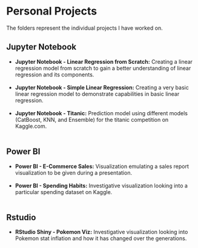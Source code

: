 <h1>Personal Projects</h1>
The folders represent the individual projects I have worked on.

<h2>Jupyter Notebook</h2>
<ul>
<li><b>Jupyter Notebook - Linear Regression from Scratch:</b> Creating a linear regression model from scratch to gain a better understanding of linear regression and its components.</li> <br>
<li><b>Jupyter Notebook - Simple Linear Regression:</b> Creating a very basic linear regression model to demonstrate capabilities in basic linear regression.</li> <br>
<li><b>Jupyter Notebook - Titanic:</b> Prediction model using different models (CatBoost, KNN, and Ensemble) for the titanic competition on Kaggle.com.</li> <br>
</ul>

<h2>Power BI</h2>
<ul>
<li><b>Power BI - E-Commerce Sales:</b> Visualization emulating a sales report visualization to be given during a presentation.</li> <br>
<li><b>Power BI - Spending Habits:</b> Investigative visualization looking into a particular spending dataset on Kaggle.</li> <br>
</ul>

<h2>Rstudio</h2>
<ul>
<li><b>RStudio Shiny - Pokemon Viz:</b> Investigative visualization looking into Pokemon stat inflation and how it has changed over the generations.</li> <br>
</ul>
